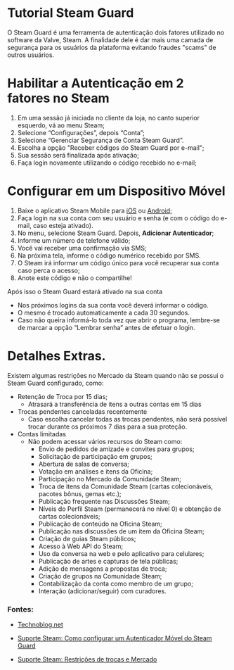 ﻿# Tutorial Steam Guard

O Steam Guard é uma ferramenta de autenticação dois fatores utilizado no software da Valve, Steam.
A finalidade dele é dar mais uma camada de segurança para os usuários da plataforma evitando fraudes "scams" de outros usuários.

# Habilitar a Autenticação em 2 fatores no Steam

1.  Em uma sessão já iniciada no cliente da loja, no canto superior esquerdo, vá ao menu Steam;
2.  Selecione “Configurações”, depois “Conta”;
3.  Selecione “Gerenciar Segurança de Conta Steam Guard”.
4.  Escolha a opção "Receber códigos do Steam Guard por e-mail";
5.  Sua sessão será finalizada após ativação;
6.  Faça login novamente utilizando o código recebido no e-mail;


# Configurar em um Dispositivo Móvel

1.  Baixe o aplicativo Steam Mobile para  [iOS](https://itunes.apple.com/us/app/steam-mobile/id495369748) ou  [Android;](https://play.google.com/store/apps/details?id=com.valvesoftware.android.steam.community)
2.  Faça login na sua conta com seu usuário e senha (e com o código do e-mail, caso esteja ativado).
3.  No menu, selecione Steam Guard. Depois,  **Adicionar Autenticador**;
4.  Informe um número de telefone válido;
5.  Você vai receber uma confirmação via SMS;
6.  Na próxima tela, informe o código numérico recebido por SMS.
7.  O Steam irá informar um código único para você recuperar sua conta caso perca o acesso;
8.  Anote este código e não o compartilhe!

Após isso o Steam Guard estará ativado na sua conta 
* Nos próximos logins da sua conta você deverá informar o código. 
* O mesmo é trocado automaticamente a cada 30 segundos. 
* Caso não queira informá-lo toda vez que abrir o programa, lembre-se de marcar a opção “Lembrar senha” antes de efetuar o login.

# Detalhes Extras.
Existem algumas restrições no Mercado da Steam quando não se possui o Steam Guard configurado, como:
* Retenção de Troca por 15 dias;
	* Atrasará a transferência de itens a outras contas em 15 dias
* Trocas pendentes canceladas recentemente  	
	* Caso escolha cancelar todas as trocas pendentes, não será possível trocar durante os próximos 7 dias para a sua proteção.
*  Contas limitadas
	* Não podem acessar vários recursos do Steam como:
		- Envio de pedidos de amizade e convites para grupos;
		- Solicitação de participação em grupos;
		- Abertura de salas de conversa;
		- Votação em análises e itens da Oficina;
		- Participação no Mercado da Comunidade Steam;
		- Troca de itens da Comunidade Steam (cartas colecionáveis, pacotes bônus, gemas etc.);
		- Publicação frequente nas Discussões Steam;
		- Níveis do Perfil Steam (permanecerá no nível 0) e obtenção de cartas colecionáveis;
		- Publicação de conteúdo na Oficina Steam;
		- Publicação nas discussões de um item da Oficina Steam;
		- Criação de guias Steam públicos;
		- Acesso à Web API do Steam;
		- Uso da conversa na web e pelo aplicativo para celulares;
		- Publicação de artes e capturas de tela públicas;
		- Adição de mensagens a propostas de troca;
		- Criação de grupos na Comunidade Steam;
		- Contabilização da conta como membro de um grupo;
		- Interação (adicionar/seguir) com curadores.


### Fontes:

* [Technoblog.net](tecnoblog.net/262093/como-ativar-e-desativar-o-steam-guard/)

* [Suporte Steam: Como configurar um Autenticador Móvel do Steam Guard](https://support.steampowered.com/kb_article.php?ref=4440-RTUI-9218&l=portuguese)

* [Suporte Steam: Restrições de trocas e Mercado](https://support.steampowered.com/kb_article.php?ref=1047-edfm-2932&l=brazilian)

